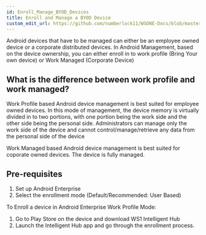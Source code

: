```yaml
---
id: Enroll_Manage_BYOD_Devices
title: Enroll and Manage a BYOD Device
custom_edit_url: https://github.com/numberlock11/WSONE-Docs/blob/master/docs/Google/Enroll_Manage_BYOD_Device.md
---
```


Android devices that have to be managed can either be an employee owned device or a corporate distributed devices. In Android Management, based on the
device ownership, you can either enroll in to work profile (Bring Your own device) or Work Managed (Corporate Device)

## What is the difference between work profile and work managed?
Work Profile based Android device management is best suited for employee owned devices. In this mode of management, the device memory is virtually divided in to two portions, with one portion being the work side and the other side being the personal side. Administrators can manage only the work side of the device and cannot control/manage/retrieve any data from the personal side of the device

Work Managed based Android device management is best suited for coporate owned devices. The device is fully managed. 

## Pre-requisites
1. Set up Android Enterprise
2. Select the enrollment mode (Default/Recommended: User Based) 

To Enroll a device in Android Enterprise Work Profile Mode:
1. Go to Play Store on the device and download WS1 Intelligent Hub
2. Launch the Intelligent Hub app and go through the enrollment process.
